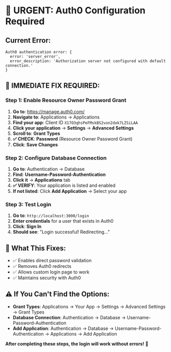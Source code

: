 # 🚨 **URGENT: Auth0 Configuration Required**

## **Current Error:**
```
Auth0 authentication error: {
  error: 'server_error',
  error_description: 'Authorization server not configured with default connection.'
}
```

## **🔧 IMMEDIATE FIX REQUIRED:**

### **Step 1: Enable Resource Owner Password Grant**
1. **Go to**: https://manage.auth0.com/
2. **Navigate to**: Applications → Applications
3. **Find your app**: Client ID `X17O3qhsPeFMskBS2von2dok7LZSiLAA`
4. **Click your application** → **Settings** → **Advanced Settings**
5. **Scroll to**: **Grant Types**
6. **✅ CHECK**: **Password** (Resource Owner Password Grant)
7. **Click**: **Save Changes**

### **Step 2: Configure Database Connection**
1. **Go to**: Authentication → Database
2. **Find**: **Username-Password-Authentication**
3. **Click it** → **Applications** tab
4. **✅ VERIFY**: Your application is listed and enabled
5. **If not listed**: Click **Add Application** → Select your app

### **Step 3: Test Login**
1. **Go to**: `http://localhost:3000/login`
2. **Enter credentials** for a user that exists in Auth0
3. **Click**: **Sign In**
4. **Should see**: "Login successful! Redirecting..."

## **🎯 What This Fixes:**
- ✅ Enables direct password validation
- ✅ Removes Auth0 redirects
- ✅ Allows custom login page to work
- ✅ Maintains security with Auth0

## **⚠️ If You Can't Find the Options:**
- **Grant Types**: Applications → Your App → Settings → Advanced Settings → Grant Types
- **Database Connection**: Authentication → Database → Username-Password-Authentication
- **Add Application**: Authentication → Database → Username-Password-Authentication → Applications → Add Application

**After completing these steps, the login will work without errors!** 🎉



